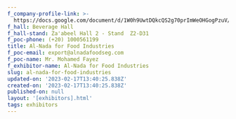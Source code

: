 ```yaml
---
f_company-profile-link: >-
  https://docs.google.com/document/d/1W0h9UwtDQkcQS2g70prImWeOHGogPzuV/edit?usp=share_link&ouid=111844397792848099856&rtpof=true&sd=true
f_hall: Beverage Hall
f_hall-stand: Za'abeel Hall 2 - Stand  Z2-D31
f_poc-phone: (+20) 1000561199
title: Al-Nada for Food Industries
f_poc-email: export@alnadafoodseg.com
f_poc-name: Mr. Mohamed Fayez
f_exhibitor-name: Al-Nada for Food Industries
slug: al-nada-for-food-industries
updated-on: '2023-02-17T13:40:25.838Z'
created-on: '2023-02-17T13:40:25.838Z'
published-on: null
layout: '[exhibitors].html'
tags: exhibitors
---
```



